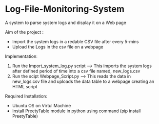 # Log-File-Monitoring-System
A system to parse system logs and display it on a Web page


Aim of the project : 
- Import the system logs in a redable CSV file after every 5-mins
- Upload the Logs in the csv file on a webpage

Implementation:
1. Run the Import_system_log.py script --> This imports the system logs after defined period of time into a csv file named, new_logs.csv
2. Run the scipt Webpage_Script.py --> This reads the data in new_logs.csv file and uploads the data table to a webpage creating an HTML script

Required Installation:
- Ubuntu OS on Virtul Machine
- Install PreetyTable module in python using command (pip install PreetyTable)


